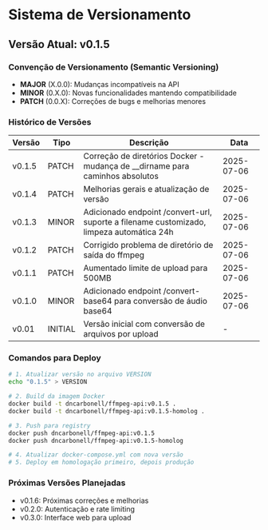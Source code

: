 # Sistema de Versionamento

## Versão Atual: v0.1.5

### Convenção de Versionamento (Semantic Versioning)

- **MAJOR** (X.0.0): Mudanças incompatíveis na API
- **MINOR** (0.X.0): Novas funcionalidades mantendo compatibilidade
- **PATCH** (0.0.X): Correções de bugs e melhorias menores

### Histórico de Versões

| Versão | Tipo | Descrição | Data |
|--------|------|-----------|------|
| v0.1.5 | PATCH | Correção de diretórios Docker - mudança de __dirname para caminhos absolutos | 2025-07-06 |
| v0.1.4 | PATCH | Melhorias gerais e atualização de versão | 2025-07-06 |
| v0.1.3 | MINOR | Adicionado endpoint /convert-url, suporte a filename customizado, limpeza automática 24h | 2025-07-06 |
| v0.1.2 | PATCH | Corrigido problema de diretório de saída do ffmpeg | 2025-07-06 |
| v0.1.1 | PATCH | Aumentado limite de upload para 500MB | 2025-07-06 |
| v0.1.0 | MINOR | Adicionado endpoint /convert-base64 para conversão de áudio base64 | 2025-07-06 |
| v0.01  | INITIAL | Versão inicial com conversão de arquivos por upload | - |

### Comandos para Deploy

```bash
# 1. Atualizar versão no arquivo VERSION
echo "0.1.5" > VERSION

# 2. Build da imagem Docker
docker build -t dncarbonell/ffmpeg-api:v0.1.5 .
docker build -t dncarbonell/ffmpeg-api:v0.1.5-homolog .

# 3. Push para registry
docker push dncarbonell/ffmpeg-api:v0.1.5
docker push dncarbonell/ffmpeg-api:v0.1.5-homolog

# 4. Atualizar docker-compose.yml com nova versão
# 5. Deploy em homologação primeiro, depois produção
```

### Próximas Versões Planejadas

- v0.1.6: Próximas correções e melhorias
- v0.2.0: Autenticação e rate limiting
- v0.3.0: Interface web para upload